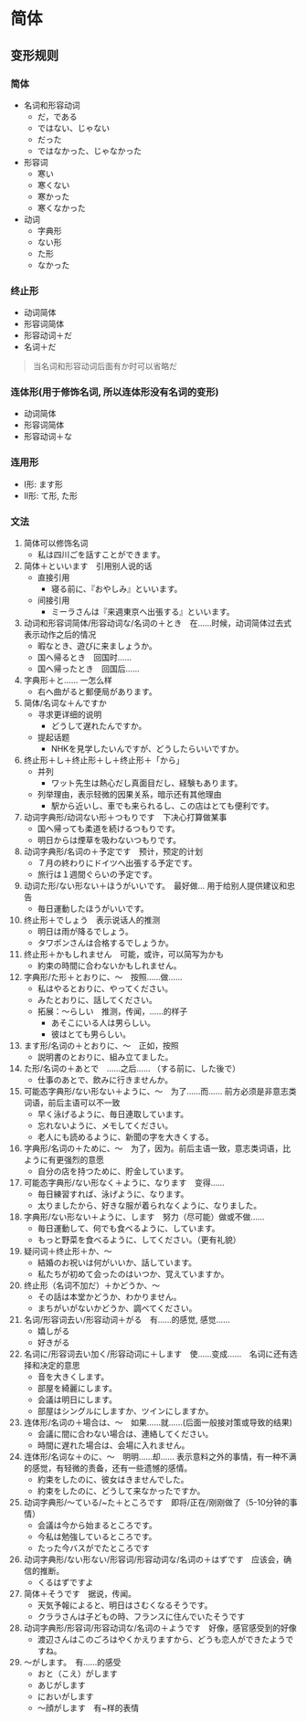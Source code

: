 # 简体

## 变形规则

### 简体

- 名词和形容动词
    - だ，である
    - ではない、じゃない
    - だった
    - ではなかった、じゃなかった
- 形容词
    - 寒い
    - 寒くない
    - 寒かった
    - 寒くなかった
- 动词
    - 字典形
    - ない形
    - た形
    - なかった

### 终止形
- 动词简体
- 形容词简体
- 形容动词＋だ
- 名词＋だ

> 当名词和形容动词后面有か时可以省略だ

### 连体形(用于修饰名词, 所以连体形没有名词的变形)

- 动词简体
- 形容词简体
- 形容动词＋な

### 连用形

- I形: ます形
- II形: て形, た形

### 文法

1. 简体可以修饰名词
    - 私は四川ごを話すことができます。
2. 简体＋といいます　引用别人说的话
    - 直接引用
        - 寝る前に、『おやしみ』といいます。
    - 间接引用
        - ミーラさんは『来週東京へ出張する』といいます。
3. 动词和形容词简体/形容动词な/名词の＋とき　在……时候，动词简体过去式表示动作之后的情况
    - 暇なとき、遊びに来ましょうか。
    - 国へ帰るとき　回国时……
    - 国へ帰ったとき　回国后……
4. 字典形＋と…… 一怎么样
    - 右へ曲がると郵便局があります。
5. 简体/名词な＋んですか
    - 寻求更详细的说明
        - どうして遅れたんですか。
    - 提起话题
        - NHKを見学したいんですが、どうしたらいいですか。
6. 终止形＋し＋终止形＋し＋终止形＋「から」
    - 并列
        - ワット先生は熱心だし真面目だし、経験もあります。
    - 列举理由，表示轻微的因果关系，暗示还有其他理由
        - 駅から近いし、車でも来られるし、この店はとても便利です。
7. 动词字典形/动词ない形＋つもりです　下决心打算做某事
    - 国へ帰っても柔道を続けるつもりです。
    - 明日からは煙草を吸わないつもりです。
8. 动词字典形/名词の＋予定です　预计，预定的计划
    - ７月の終わりにドイツへ出張する予定です。
    - 旅行は１週間ぐらいの予定です。
9. 动词た形/ない形ない＋ほうがいいです。　最好做… 用于给别人提供建议和忠告
    - 毎日運動したほうがいいです。
10. 终止形＋でしょう　表示说话人的推测
    - 明日は雨が降るでしょう。
    - タワポンさんは合格するでしょうか。
11. 终止形＋かもしれません　可能，或许，可以简写为かも
    - 約束の時間に合わないかもしれません。
12. 字典形/た形＋とおりに、～　按照……做……
    - 私はやるとおりに、やってください。
    - みたとおりに、話してください。
    - 拓展：～らしい　推测，传闻，……的样子
      - あそこにいる人は男らしい。
      - 彼はとても男らしい。
13. ます形/名词の＋とおりに、～　正如，按照
    - 説明書のとおりに、組み立てました。
14. た形/名词の＋あとで　……之后…… （する前に、した後で）
    - 仕事のあとで、飲みに行きませんか。
15. 可能态字典形/ない形ない＋ように、～　为了……而…… 前方必须是非意志类词语，前后主语可以不一致
    - 早く泳げるように、毎日連取しています。
    - 忘れないように、メモしてください。
    - 老人にも読めるように、新聞の字を大きくする。
16. 字典形/名词の＋ために、～　为了，因为。前后主语一致，意志类词语，比ように有更强烈的意愿
    - 自分の店を持つために、貯金しています。
17. 可能态字典形/ない形なく＋ように、なります　变得……
    - 毎日練習すれば、泳げように、なります。
    - 太りましたから、好きな服が着られなくように、なりました。
18. 字典形/ない形ない＋ように、します　努力（尽可能）做或不做……
    - 毎日運動して、何でも食べるように、しています。
    - もっと野菜を食べるように、してください。（更有礼貌）
19. 疑问词＋终止形＋か、～
    - 結婚のお祝いは何がいいか、話しています。
    - 私たちが初めて会ったのはいつか、覚えていますか。
20. 终止形（名词不加だ）＋かどうか、～
    - その話は本堂かどうか、わかりません。
    - まちがいがないかどうか、調べてください。
21. 名词/形容词去い/形容动词＋がる　有……的感觉, 感觉……
    - 嬉しがる
    - 好きがる
22. 名词に/形容词去い加く/形容动词に＋します　使……变成……　名词に还有选择和决定的意思
    - 音を大きくします。
    - 部屋を綺麗にします。
    - 会議は明日にします。
    - 部屋はシングルにしますか、ツインにしますか。
23. 连体形/名词の＋場合は、～　如果……就……(后面一般接对策或导致的结果)
    - 会議に間に合わない場合は、連絡してください。
    - 時間に遅れた場合は、会場に入れません。
24. 连体形/名词な＋のに、～　明明……却…… 表示意料之外的事情，有一种不满的感觉，有轻微的责备，还有一些遗憾的感情。
    - 約束をしたのに、彼女はきませんでした。
    - 約束をしたのに、どうして来なかったですか。
25. 动词字典形/～ている/~た＋ところです　即将/正在/刚刚做了（5-10分钟的事情）
     - 会議は今から始まるところです。
     - 今私は勉強しているところです。
     - たった今バスがでたところです
26. 动词字典形/ない形ない/形容词/形容动词な/名词の＋はずです　应该会，确信的推断。
    - くるはずですよ
27. 简体＋そうです　据说，传闻。
    - 天気予報によると、明日はさむくなるそうです。
    - クララさんは子どもの時、フランスに住んでいたそうです
28. 动词字典形/形容词/形容动词な/名词の＋ようです　好像，感官感受到的好像
    - 渡辺さんはこのごろはやくかえりますから、どうも恋人ができたようですね。
29. ～がします。　有……的感受
    - おと（こえ）がします
    - あじがします
    - においがします
    - ～顔がします　有~样的表情